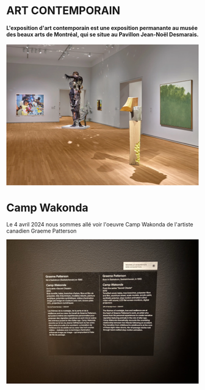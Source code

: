 # ART CONTEMPORAIN

#### L'exposition d'art contemporain est une exposition permanante au musée des beaux arts de Montréal, qui se situe au Pavillon Jean-Noël Desmarais. 
![photo](media/baniere_art_contemporain.webp)


# Camp Wakonda
Le 4 avril 2024 nous sommes allé voir l'oeuvre Camp Wakonda de l'artiste canadien Graeme Patterson

![photo](media/cartel_camp_wakonda.jpg)
